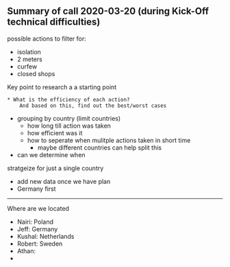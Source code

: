 ## Summary of call 2020-03-20 (during Kick-Off technical difficulties)

possible actions to filter for:
- isolation
- 2 meters
- curfew
- closed shops 

Key point to research a a starting point
```
* What is the efficiency of each action? 
    And based on this, find out the best/worst cases
```    
 
- grouping by country (limit countries)
    - how long till action was taken
    - how efficient was it
    - how to seperate when mulitple actions taken in short time
        - maybe different countries can help split this
- can we determine when


stratgeize for just a single country 
- add new data once we have plan
- Germany first

----
Where are we located

- Nairi: Poland
- Jeff: Germany
- Kushal: Netherlands
- Robert: Sweden
- Athan: 
- 
